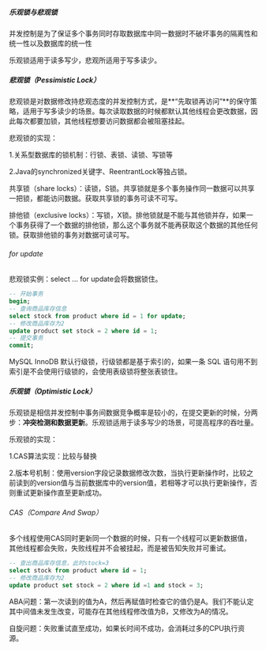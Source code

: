 ##### 乐观锁与悲观锁

并发控制是为了保证多个事务同时存取数据库中同一数据时不破坏事务的隔离性和统一性以及数据库的统一性

乐观锁适用于读多写少，悲观所适用于写多读少。

##### 悲观锁（Pessimistic Lock）

悲观锁是对数据修改持悲观态度的并发控制方式，是**“先取锁再访问”**的保守策略，适用于写多读少的场景。每次读取数据的时候都默认其他线程会更改数据，因此每次都要加锁，其他线程想要访问数据都会被阻塞挂起。

悲观锁的实现：

1.关系型数据库的锁机制：行锁、表锁、读锁、写锁等

2.Java的synchronized关键字、ReentrantLock等独占锁。

共享锁（share locks）：读锁，S锁。共享锁就是多个事务操作同一数据可以共享一把锁，都能访问数据。获取共享锁的事务可读不可写。

排他锁（exclusive locks）：写锁，X锁。排他锁就是不能与其他锁并存，如果一个事务获得了一个数据的排他锁，那么这个事务就不能再获取这个数据的其他任何锁。获取排他锁的事务对数据可读可写。 

###### for update

悲观锁实例：select ... for update会将数据锁住。

```sql
-- 开始事务
begin;
-- 查询商品库存信息
select stock from product where id = 1 for update;
-- 修改商品库存为2
update product set stock = 2 where id = 1;
-- 提交事务
commit;
```

MySQL InnoDB 默认行级锁，行级锁都是基于索引的，如果一条 SQL 语句用不到索引是不会使用行级锁的，会使用表级锁将整张表锁住。

##### 乐观锁（Optimistic Lock）

乐观锁是相信并发控制中事务间数据竞争概率是较小的，在提交更新的时候，分两步：**冲突检测和数据更新**。乐观锁适用于读多写少的场景，可提高程序的吞吐量。

乐观锁的实现：

1.CAS算法实现：比较与替换

2.版本号机制：使用version字段记录数据修改次数，当执行更新操作时，比较之前读到的version值与当前数据库中的version值，若相等才可以执行更新操作，否则重试更新操作直至更新成功。

###### CAS（Compare And Swap）

多个线程使用CAS同时更新同一个数据的时候，只有一个线程可以更新数据值，其他线程都会失败，失败线程并不会被挂起，而是被告知失败并可重试。

```sql
-- 查出商品库存信息，此时stock=3 
select stock from product where id = 1;
-- 修改商品库存为2
update product set stock = 2 where id =1 and stock = 3;
```

ABA问题：第一次读到的值为A，然后再赋值时检查它的值仍是A。我们不能认定其中间值未发生改变，可能存在其他线程修改值为B，又修改为A的情况。

自旋问题：失败重试直至成功，如果长时间不成功，会消耗过多的CPU执行资源。
